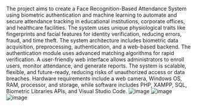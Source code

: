 The project aims to create a Face Recognition-Based Attendance System using biometric authentication and machine learning to automate and secure attendance tracking in educational institutions, corporate offices, and healthcare facilities. The system uses unique physiological traits like fingerprints and facial features for identity verification, reducing errors, fraud, and time theft. The system architecture includes biometric data acquisition, preprocessing, authentication, and a web-based backend. The authentication module uses advanced matching algorithms for rapid verification. A user-friendly web interface allows administrators to enroll users, monitor attendance, and generate reports. The system is scalable, flexible, and future-ready, reducing risks of unauthorized access or data breaches. Hardware requirements include a web camera, Windows OS, RAM, processor, and storage, while software includes PHP, XAMPP, SQL, Biometric Libraries APIs, and Visual Studio Code.
![image](https://github.com/user-attachments/assets/70c90d90-b9cb-473b-a61b-f9804cb31c72)
![image](https://github.com/user-attachments/assets/c11f6b6e-01c0-49ce-92e5-dc200957e474)
![image](https://github.com/user-attachments/assets/eb46d3ca-c723-4d3d-a52f-55341606033e)

